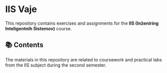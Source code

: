 # IIS Vaje

This repository contains exercises and assignments for the **IIS (Inženiring Inteligentnih Sistemov)** course.

## 📚 Contents

The materials in this repository are related to coursework and practical labs from the IIS subject during the second semester.